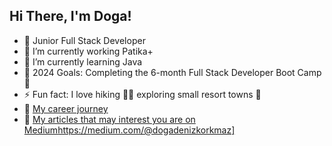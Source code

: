 ## Hi There, I'm Doga!

- 🚀 Junior Full Stack Developer
- 🔭 I’m currently working Patika+
- 🌱 I’m currently learning Java
- 🥅 2024 Goals: Completing the 6-month Full Stack Developer Boot Camp 🤖
- ⚡ Fun fact: I love hiking 🤸‍♀️ exploring small resort towns 🐓
- 📑 [My career journey](https://www.linkedin.com/in/dogadenizkorkmaz/) 
- 📌 [My articles that may interest you are on Medium]([https://medium.com/@dogadenizkorkmaz)https://medium.com/@dogadenizkorkmaz]<br />
<br />
<br />




